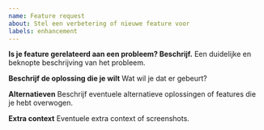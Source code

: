 ```yaml
---
name: Feature request
about: Stel een verbetering of nieuwe feature voor
labels: enhancement
---
```


**Is je feature gerelateerd aan een probleem? Beschrijf.**
Een duidelijke en beknopte beschrijving van het probleem.

**Beschrijf de oplossing die je wilt**
Wat wil je dat er gebeurt?

**Alternatieven**
Beschrijf eventuele alternatieve oplossingen of features die je hebt overwogen.

**Extra context**
Eventuele extra context of screenshots.
